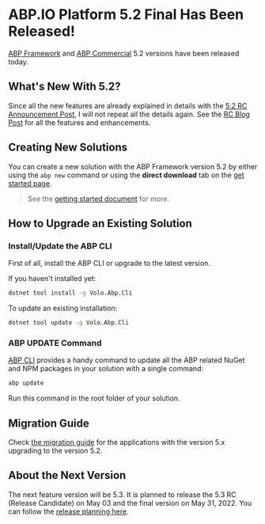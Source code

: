 # ABP.IO Platform 5.2 Final Has Been Released!

[ABP Framework](https://abp.io/) and [ABP Commercial](https://commercial.abp.io/) 5.2 versions have been released today.

## What's New With 5.2?

Since all the new features are already explained in details with the [5.2 RC Announcement Post](https://blog.abp.io/abp/ABP.IO-Platform-5-2-RC-Has-Been-Published), I will not repeat all the details again. See the [RC Blog Post](https://blog.abp.io/abp/ABP.IO-Platform-5-2-RC-Has-Been-Published) for all the features and enhancements.

## Creating New Solutions

You can create a new solution with the ABP Framework version 5.2 by either using the `abp new` command or using the **direct download** tab on the [get started page](https://abp.io/get-started).

> See the [getting started document](https://docs.abp.io/en/abp/latest/Getting-Started) for more.

## How to Upgrade an Existing Solution

### Install/Update the ABP CLI

First of all, install the ABP CLI or upgrade to the latest version.

If you haven't installed yet:

```bash
dotnet tool install -g Volo.Abp.Cli
```

To update an existing installation:

```bash
dotnet tool update -g Volo.Abp.Cli
```

### ABP UPDATE Command

[ABP CLI](https://docs.abp.io/en/abp/latest/CLI) provides a handy command to update all the ABP related NuGet and NPM packages in your solution with a single command:

```bash
abp update
```

Run this command in the root folder of your solution.

## Migration Guide

Check [the migration guide](https://docs.abp.io/en/abp/5.2/Migration-Guides/Abp-5_2) for the applications with the version 5.x upgrading to the version 5.2.

## About the Next Version

The next feature version will be 5.3. It is planned to release the 5.3 RC (Release Candidate) on May 03 and the final version on May 31, 2022. You can follow the [release planning here](https://github.com/abpframework/abp/milestones).
